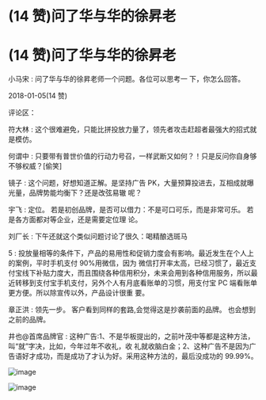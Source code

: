 # (14 赞)问了华与华的徐昇老

# (14 赞)问了华与华的徐昇老

小马宋 : 问了华与华的徐昇老师一个问题。各位可以思考一 下，你怎么回答。

2018-01-05(14 赞)

评论区：

符大林 : 这个很难避免，只能比拼投放力量了，领先者攻击赶超者最强大的招式就是模仿。

何谓中 : 只要带有普世价值的行动力号召，一样武断又如何？！只是反问你自身够不够权威？[偷笑]

镜子 : 这个问题，好想知道正解。是坚持广告 PK，大量预算投进去，互相成就曝光量，品牌势能均衡下？还是改弦易辙 呢？

宇飞 : 定位。 若是初创品牌，是否可以借力：不是可口可乐，而是非常可乐。 若是各方面都对等企业，还是需要定位理 论。

刘厂长 : 下午还就这个类似问题讨论了很久：喝精酿选斑马

5 : 投放量相等的条件下，产品的易用性和促销力度会有影响。最近发生在个人上的案例，平时手机支付 90%用微信，因为 微信打开率太高，已经习惯了，最近支付宝线下补贴力度大，而且围绕各种信用积分，未来会用到各种信用服务，所以最 近转移到支付宝手机支付，另外个人有月底看账单的习惯，用支付宝 PC 端看账单更方便。所以除宣传以外，产品设计很重 要。

章正洪 : 领先一步。 客户看到同样的套路,会觉得这是抄袭前面的品牌。 也会想到之前的品牌。

井也@首席品牌官 : 这种广告:1、不是华板提出的，之前叶茂中等都是这种方法，叫“就”字决，比如，今年过年不收礼，收 礼就收脑白金；2、这种广告不是因为广告语好才成功，而是成功了才认为好。采用这种方法的，最后没成功的 99.99%。

![image](img/Image_005.png)

![image](img/Image_006.png)